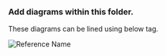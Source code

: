 ### Add diagrams within this folder.

These diagrams can be lined using below tag.

![Reference Name](images/someimage.png)

